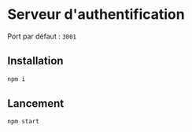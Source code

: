 # Serveur d'authentification

Port par défaut : `3001`


## Installation

```bash
npm i
```

## Lancement

```bash
npm start
```